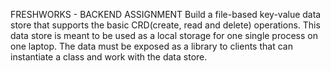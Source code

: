 FRESHWORKS - BACKEND ASSIGNMENT
Build a file-based key-value data store that supports the basic CRD(create, read and delete) operations. This data store is meant to be used as a local storage for one single process on one laptop. The data must be exposed as a library to clients that can instantiate a class and work with the data store.
